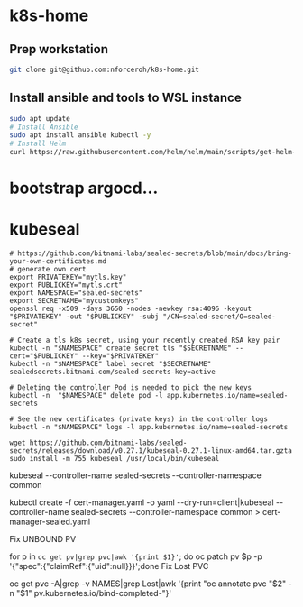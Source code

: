 # k8s-home

## Prep workstation

```bash
git clone git@github.com:nforceroh/k8s-home.git
```

## Install ansible and tools to WSL instance

```bash
sudo apt update
# Install Ansible
sudo apt install ansible kubectl -y
# Install Helm
curl https://raw.githubusercontent.com/helm/helm/main/scripts/get-helm-3 | sudo bash
```

# bootstrap argocd...

# kubeseal
```
# https://github.com/bitnami-labs/sealed-secrets/blob/main/docs/bring-your-own-certificates.md
# generate own cert
export PRIVATEKEY="mytls.key"
export PUBLICKEY="mytls.crt"
export NAMESPACE="sealed-secrets"
export SECRETNAME="mycustomkeys"
openssl req -x509 -days 3650 -nodes -newkey rsa:4096 -keyout "$PRIVATEKEY" -out "$PUBLICKEY" -subj "/CN=sealed-secret/O=sealed-secret"

# Create a tls k8s secret, using your recently created RSA key pair
kubectl -n "$NAMESPACE" create secret tls "$SECRETNAME" --cert="$PUBLICKEY" --key="$PRIVATEKEY"
kubectl -n "$NAMESPACE" label secret "$SECRETNAME" sealedsecrets.bitnami.com/sealed-secrets-key=active

# Deleting the controller Pod is needed to pick the new keys
kubectl -n  "$NAMESPACE" delete pod -l app.kubernetes.io/name=sealed-secrets

# See the new certificates (private keys) in the controller logs
kubectl -n "$NAMESPACE" logs -l app.kubernetes.io/name=sealed-secrets

wget https://github.com/bitnami-labs/sealed-secrets/releases/download/v0.27.1/kubeseal-0.27.1-linux-amd64.tar.gzta
sudo install -m 755 kubeseal /usr/local/bin/kubeseal
```
kubeseal  --controller-name sealed-secrets --controller-namespace common

kubectl create -f cert-manager.yaml -o yaml --dry-run=client|kubeseal --controller-name sealed-secrets --controller-namespace common > cert-manager-sealed.yaml

Fix UNBOUND PV

for p in `oc get pv|grep pvc|awk '{print $1}'`; do oc patch pv $p -p '{"spec":{"claimRef":{"uid":null}}}';done
Fix Lost PVC

oc get pvc -A|grep -v NAMES|grep Lost|awk '{print "oc annotate pvc "$2" -n "$1" pv.kubernetes.io/bind-completed-"}'